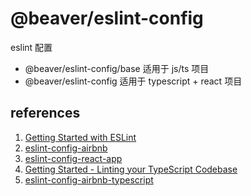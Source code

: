 # @beaver/eslint-config

eslint 配置

- @beaver/eslint-config/base 适用于 js/ts 项目
- @beaver/eslint-config 适用于 typescript + react 项目

## references

1. [Getting Started with ESLint](https://eslint.org/docs/user-guide/getting-started)
2. [eslint-config-airbnb](https://github.com/airbnb/javascript/tree/master/packages/eslint-config-airbnb)
3. [eslint-config-react-app](https://github.com/facebook/create-react-app/tree/master/packages/eslint-config-react-app)
4. [Getting Started - Linting your TypeScript Codebase](https://github.com/typescript-eslint/typescript-eslint/blob/master/docs/getting-started/linting/README.md)
5. [eslint-config-airbnb-typescript](https://github.com/iamturns/eslint-config-airbnb-typescript)
